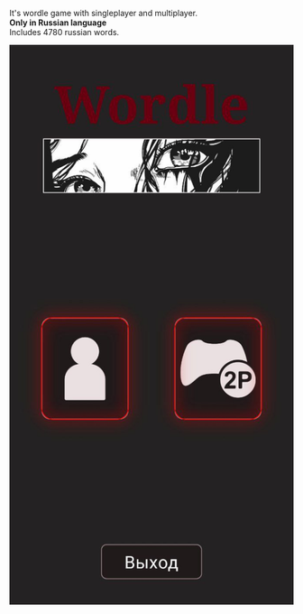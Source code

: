 It's wordle game with singleplayer and multiplayer.    
**Only in Russian language**	
Includes 4780 russian words.	

![alt text](https://github.com/ArkhamDm/WordleTogether/blob/master/pics/main_menu.jpg?raw=true)
